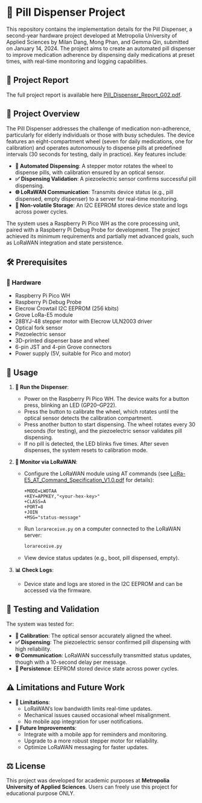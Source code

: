 # 💊 Pill Dispenser Project

This repository contains the implementation details for the Pill Dispenser, a second-year hardware project developed at Metropolia University of Applied Sciences by Milan Dang, Mong Phan, and Gemma Qin, submitted on January 14, 2024. The project aims to create an automated pill dispenser to improve medication adherence by dispensing daily medications at preset times, with real-time monitoring and logging capabilities.

## 📖 Project Report

The full project report is available here [Pill_Dispenser_Report_G02.pdf](Pill_Dispenser_Report_G02.pdf).

## 📝 Project Overview

The Pill Dispenser addresses the challenge of medication non-adherence, particularly for elderly individuals or those with busy schedules. The device features an eight-compartment wheel (seven for daily medications, one for calibration) and operates autonomously to dispense pills at predefined intervals (30 seconds for testing, daily in practice). Key features include:

- **🔄 Automated Dispensing**: A stepper motor rotates the wheel to dispense pills, with calibration ensured by an optical sensor.
- **✅ Dispensing Validation**: A piezoelectric sensor confirms successful pill dispensing.
- **🌐 LoRaWAN Communication**: Transmits device status (e.g., pill dispensed, empty dispenser) to a server for real-time monitoring.
- **💾 Non-volatile Storage**: An I2C EEPROM stores device state and logs across power cycles.

The system uses a Raspberry Pi Pico WH as the core processing unit, paired with a Raspberry Pi Debug Probe for development. The project achieved its minimum requirements and partially met advanced goals, such as LoRaWAN integration and state persistence.

## 🛠 Prerequisites

### 🔧 Hardware
- Raspberry Pi Pico WH
- Raspberry Pi Debug Probe
- Elecrow Crowtail I2C EEPROM (256 kbits)
- Grove LoRa-E5 module
- 28BYJ-48 stepper motor with Elecrow ULN2003 driver
- Optical fork sensor
- Piezoelectric sensor
- 3D-printed dispenser base and wheel
- 6-pin JST and 4-pin Grove connectors
- Power supply (5V, suitable for Pico and motor)

## 🚀 Usage

1. **🤖 Run the Dispenser**:
   - Power on the Raspberry Pi Pico WH. The device waits for a button press, blinking an LED (GP20–GP22).
   - Press the button to calibrate the wheel, which rotates until the optical sensor detects the calibration compartment.
   - Press another button to start dispensing. The wheel rotates every 30 seconds (for testing), and the piezoelectric sensor validates pill dispensing.
   - If no pill is detected, the LED blinks five times. After seven dispenses, the system resets to calibration mode.

2. **📡 Monitor via LoRaWAN**:
   - Configure the LoRaWAN module using AT commands (see [LoRa-E5_AT_Command_Specification_V1.0.pdf](LoRa-E5_AT_Command_Specification_V1.0.pdf) for details):
     ```plaintext
     +MODE=LWOTAA
     +KEY=APPKEY,"<your-hex-key>"
     +CLASS=A
     +PORT=8
     +JOIN
     +MSG="status-message"
     ```
   - Run `lorareceive.py` on a computer connected to the LoRaWAN server:
     ```bash
     lorareceive.py
     ```
   - View device status updates (e.g., boot, pill dispensed, empty).

3. **📊 Check Logs**:
   - Device state and logs are stored in the I2C EEPROM and can be accessed via the firmware.

## 🧪 Testing and Validation

The system was tested for:
- **🔄 Calibration**: The optical sensor accurately aligned the wheel.
- **✅ Dispensing**: The piezoelectric sensor confirmed pill dispensing with high reliability.
- **🌐 Communication**: LoRaWAN successfully transmitted status updates, though with a 10-second delay per message.
- **💾 Persistence**: EEPROM stored device state across power cycles.

## ⚠️ Limitations and Future Work

- **🚫 Limitations**:
  - LoRaWAN’s low bandwidth limits real-time updates.
  - Mechanical issues caused occasional wheel misalignment.
  - No mobile app integration for user notifications.
- **🔮 Future Improvements**:
  - Integrate with a mobile app for reminders and monitoring.
  - Upgrade to a more robust stepper motor for reliability.
  - Optimize LoRaWAN messaging for faster updates.

## ⚖️ License

This project was developed for academic purposes at **Metropolia University of Applied Sciences**. Users can freely use this project for educational purpose ONLY.

